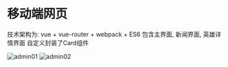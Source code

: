 # 移动端网页
技术架构为: vue + vue-router + webpack + ES6
包含主界面, 新闻界面, 英雄详情界面
自定义封装了Card组件

 ![admin01](/moba_client/1.gif)
 ![admin02](/moba_client/2.gif)
